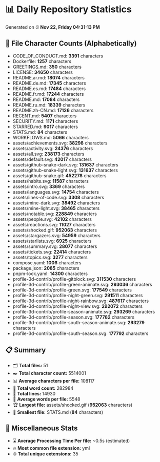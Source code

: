 # 📊 Daily Repository Statistics
Generated on ⏰ **Nov 22, Friday 04:31:13 PM**

## 📂 File Character Counts (Alphabetically)
- CODE_OF_CONDUCT.md: **3391** characters
- Dockerfile: **1257** characters
- GREETINGS.md: **350** characters
- LICENSE: **34650** characters
- README.ar.md: **18074** characters
- README.de.md: **17345** characters
- README.es.md: **17484** characters
- README.fr.md: **17244** characters
- README.md: **17084** characters
- README.ru.md: **18339** characters
- README.zh-CN.md: **17126** characters
- RECENT.md: **5407** characters
- SECURITY.md: **1171** characters
- STARRED.md: **9017** characters
- STATS.md: **84** characters
- WORKFLOWS.md: **5066** characters
- assets/achievements.svg: **38298** characters
- assets/activity.svg: **24376** characters
- assets/all.svg: **238173** characters
- assets/default.svg: **42017** characters
- assets/github-snake-dark.svg: **131637** characters
- assets/github-snake-light.svg: **131637** characters
- assets/github-snake.gif: **452278** characters
- assets/habits.svg: **11587** characters
- assets/intro.svg: **3369** characters
- assets/languages.svg: **14754** characters
- assets/lines-of-code.svg: **3308** characters
- assets/mine-dark.svg: **38492** characters
- assets/mine-light.svg: **38465** characters
- assets/notable.svg: **228849** characters
- assets/people.svg: **42102** characters
- assets/reactions.svg: **11027** characters
- assets/shocked.gif: **952063** characters
- assets/stargazers.svg: **54959** characters
- assets/starlists.svg: **6925** characters
- assets/summary.svg: **28077** characters
- assets/tickets.svg: **22414** characters
- assets/topics.svg: **3277** characters
- compose.yaml: **1006** characters
- package.json: **2085** characters
- pnpm-lock.yaml: **14300** characters
- profile-3d-contrib/profile-gitblock.svg: **311530** characters
- profile-3d-contrib/profile-green-animate.svg: **293036** characters
- profile-3d-contrib/profile-green.svg: **177549** characters
- profile-3d-contrib/profile-night-green.svg: **291511** characters
- profile-3d-contrib/profile-night-rainbow.svg: **487617** characters
- profile-3d-contrib/profile-night-view.svg: **292072** characters
- profile-3d-contrib/profile-season-animate.svg: **293269** characters
- profile-3d-contrib/profile-season.svg: **177782** characters
- profile-3d-contrib/profile-south-season-animate.svg: **293279** characters
- profile-3d-contrib/profile-south-season.svg: **177792** characters

## 📋 Summary
- 🗂️ **Total files:** 51
- ✒️ **Total character count:** 5514001
- 📊 **Average characters per file:** 108117
- 📝 **Total word count:** 282984
- 🧾 **Total lines:** 14930
- 📐 **Average words per file:** 5548
- 🏆 **Largest file:** assets/shocked.gif (**952063** characters)
- 🥉 **Smallest file:** STATS.md (**84** characters)

## 🌟 Miscellaneous Stats
- ⌛ **Average Processing Time Per file:** ~0.5s (estimated)
- 🔥 **Most common file extension:** yml
- 🌐 **Total unique extensions:** 35
